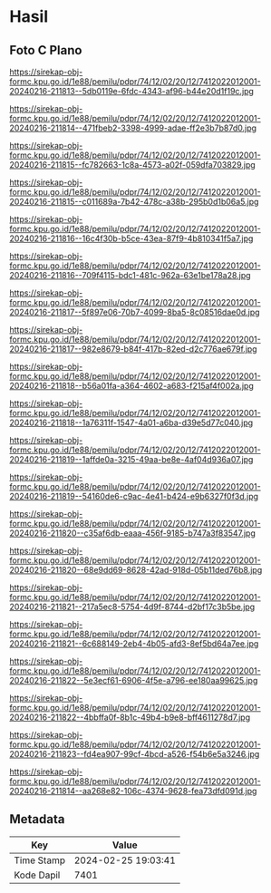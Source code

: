 # Hasil

## Foto C Plano

https://sirekap-obj-formc.kpu.go.id/1e88/pemilu/pdpr/74/12/02/20/12/7412022012001-20240216-211813--5db0119e-6fdc-4343-af96-b44e20d1f19c.jpg

https://sirekap-obj-formc.kpu.go.id/1e88/pemilu/pdpr/74/12/02/20/12/7412022012001-20240216-211814--471fbeb2-3398-4999-adae-ff2e3b7b87d0.jpg

https://sirekap-obj-formc.kpu.go.id/1e88/pemilu/pdpr/74/12/02/20/12/7412022012001-20240216-211815--fc782663-1c8a-4573-a02f-059dfa703829.jpg

https://sirekap-obj-formc.kpu.go.id/1e88/pemilu/pdpr/74/12/02/20/12/7412022012001-20240216-211815--c011689a-7b42-478c-a38b-295b0d1b06a5.jpg

https://sirekap-obj-formc.kpu.go.id/1e88/pemilu/pdpr/74/12/02/20/12/7412022012001-20240216-211816--16c4f30b-b5ce-43ea-87f9-4b810341f5a7.jpg

https://sirekap-obj-formc.kpu.go.id/1e88/pemilu/pdpr/74/12/02/20/12/7412022012001-20240216-211816--709f4115-bdc1-481c-962a-63e1be178a28.jpg

https://sirekap-obj-formc.kpu.go.id/1e88/pemilu/pdpr/74/12/02/20/12/7412022012001-20240216-211817--5f897e06-70b7-4099-8ba5-8c08516dae0d.jpg

https://sirekap-obj-formc.kpu.go.id/1e88/pemilu/pdpr/74/12/02/20/12/7412022012001-20240216-211817--982e8679-b84f-417b-82ed-d2c776ae679f.jpg

https://sirekap-obj-formc.kpu.go.id/1e88/pemilu/pdpr/74/12/02/20/12/7412022012001-20240216-211818--b56a01fa-a364-4602-a683-f215af4f002a.jpg

https://sirekap-obj-formc.kpu.go.id/1e88/pemilu/pdpr/74/12/02/20/12/7412022012001-20240216-211818--1a76311f-1547-4a01-a6ba-d39e5d77c040.jpg

https://sirekap-obj-formc.kpu.go.id/1e88/pemilu/pdpr/74/12/02/20/12/7412022012001-20240216-211819--1affde0a-3215-49aa-be8e-4af04d936a07.jpg

https://sirekap-obj-formc.kpu.go.id/1e88/pemilu/pdpr/74/12/02/20/12/7412022012001-20240216-211819--54160de6-c9ac-4e41-b424-e9b6327f0f3d.jpg

https://sirekap-obj-formc.kpu.go.id/1e88/pemilu/pdpr/74/12/02/20/12/7412022012001-20240216-211820--c35af6db-eaaa-456f-9185-b747a3f83547.jpg

https://sirekap-obj-formc.kpu.go.id/1e88/pemilu/pdpr/74/12/02/20/12/7412022012001-20240216-211820--68e9dd69-8628-42ad-918d-05b11ded76b8.jpg

https://sirekap-obj-formc.kpu.go.id/1e88/pemilu/pdpr/74/12/02/20/12/7412022012001-20240216-211821--217a5ec8-5754-4d9f-8744-d2bf17c3b5be.jpg

https://sirekap-obj-formc.kpu.go.id/1e88/pemilu/pdpr/74/12/02/20/12/7412022012001-20240216-211821--6c688149-2eb4-4b05-afd3-8ef5bd64a7ee.jpg

https://sirekap-obj-formc.kpu.go.id/1e88/pemilu/pdpr/74/12/02/20/12/7412022012001-20240216-211822--5e3ecf61-6906-4f5e-a796-ee180aa99625.jpg

https://sirekap-obj-formc.kpu.go.id/1e88/pemilu/pdpr/74/12/02/20/12/7412022012001-20240216-211822--4bbffa0f-8b1c-49b4-b9e8-bff4611278d7.jpg

https://sirekap-obj-formc.kpu.go.id/1e88/pemilu/pdpr/74/12/02/20/12/7412022012001-20240216-211823--fd4ea907-99cf-4bcd-a526-f54b6e5a3246.jpg

https://sirekap-obj-formc.kpu.go.id/1e88/pemilu/pdpr/74/12/02/20/12/7412022012001-20240216-211814--aa268e82-106c-4374-9628-fea73dfd091d.jpg


## Metadata

| Key        | Value               |
| ---------- | ------------------- |
| Time Stamp | 2024-02-25 19:03:41 |
| Kode Dapil | 7401                |



